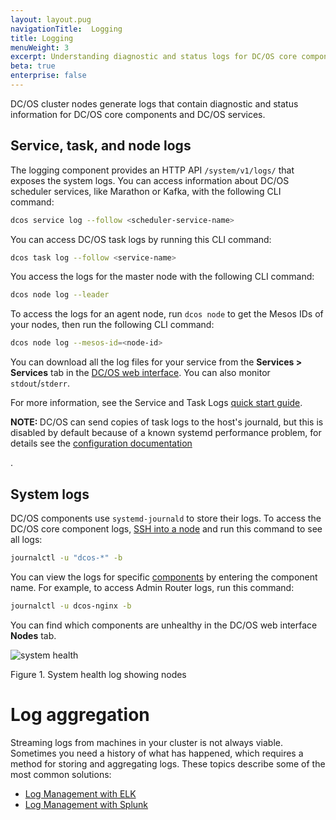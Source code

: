 ```yaml
---
layout: layout.pug
navigationTitle:  Logging
title: Logging
menuWeight: 3
excerpt: Understanding diagnostic and status logs for DC/OS core components and services
beta: true
enterprise: false
---
```


DC/OS cluster nodes generate logs that contain diagnostic and status information for DC/OS core components and DC/OS services.

## Service, task, and node logs

The logging component provides an HTTP API `/system/v1/logs/` that exposes the system logs. You can access information about DC/OS scheduler services, like Marathon or Kafka, with the following CLI command:

```bash
dcos service log --follow <scheduler-service-name>
```

You can access DC/OS task logs by running this CLI command:

```bash
dcos task log --follow <service-name>
```

You access the logs for the master node with the following CLI command:

```bash
dcos node log --leader
```

To access the logs for an agent node, run `dcos node` to get the Mesos IDs of your nodes, then run the following CLI command:

```bash
dcos node log --mesos-id=<node-id>
```

You can download all the log files for your service from the **Services > Services** tab in the [DC/OS web interface](/mesosphere/dcos/1.12/gui/). You can also monitor `stdout`/`stderr`.

For more information, see the Service and Task Logs [quick start guide](/mesosphere/dcos/1.12/monitoring/logging/quickstart/).

<p class="message--note"><strong>NOTE: </strong> DC/OS can send copies of task logs to the host's journald, but this is disabled by default because of a known systemd performance problem, for details see the <a href="/1.12/installing/production/advanced-configuration/configuration-reference/#mesos-container-log-sink">configuration documentation</a></p>.

## System logs

DC/OS components use `systemd-journald` to store their logs. To access the DC/OS core component logs, [SSH into a node][5] and run this command to see all logs:

```bash
journalctl -u "dcos-*" -b
```

You can view the logs for specific [components](/mesosphere/dcos/1.12/overview/architecture/components/) by entering the component name. For example, to access Admin Router logs, run this command:

```bash
journalctl -u dcos-nginx -b
```

You can find which components are unhealthy in the DC/OS web interface **Nodes** tab.

![system health](/mesosphere/dcos/1.12/img/GUI-Nodes-Main_View_Agents-1_12.png)

Figure 1. System health log showing nodes

# Log aggregation

Streaming logs from machines in your cluster is not always viable. Sometimes you need a history of what has happened, which requires a method for storing and aggregating logs. These topics describe some of the most common solutions:

- [Log Management with ELK](/mesosphere/dcos/1.12/monitoring/logging/aggregating/elk/)
- [Log Management with Splunk](/mesosphere/dcos/1.12/monitoring/logging/aggregating/splunk/)

[5]: /mesosphere/dcos/1.12/administering-clusters/sshcluster/
